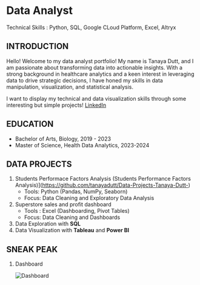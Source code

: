 
# Data Analyst 
Technical Skills : Python, SQL, Google CLoud Platform, Excel, Altryx

## **INTRODUCTION**

Hello! Welcome to my data analyst portfolio! My name is Tanaya Dutt, and I am passionate about transforming data into actionable insights. With a strong background in healthcare analytics and a keen interest in leveraging data to drive strategic decisions, I have honed my skills in data manipulation, visualization, and statistical analysis.

I want to display my technical and data visualization skills through some interesting but simple projects!
[LinkedIn](https://www.linkedin.com/in/tanayadutt/)

## EDUCATION

 - Bachelor of Arts, Biology, 2019 - 2023
 -  Master of Science, Health Data Analytics, 2023-2024

## DATA PROJECTS
1. Students Performace Factors Analysis (Students Performance Factors Analysis)](https://github.com/tanayadutt/Data-Projects-Tanaya-Dutt-)
   - Tools: Python (Pandas, NumPy, Seaborn)
   - Focus: Data Cleaning and Exploratory Data Analysis
3. Superstore sales and profit dashboard
   - Tools : Excel (Dashboarding, Pivot Tables)
   - Focus: Data Cleaning and Dashboards
5. Data Exploration with **SQL**
6. Data Visualization with **Tableau** and **Power BI**

## SNEAK PEAK
1. Dashboard

   ![Dashboard](https://github.com/user-attachments/assets/f63e5886-b3db-456f-a8a2-9b08792ae63f)
   
   








